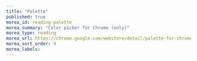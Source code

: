 ```yaml
---
title: "Palette"
published: true
morea_id: reading-palette
morea_summary: "Color picker for Chrome (only)"
morea_type: reading
morea_url: https://chrome.google.com/webstore/detail/palette-for-chrome/oolpphfmdmjbojolagcbgdemojhcnlod?hl=en
morea_sort_order: 9
morea_labels:
---
```


